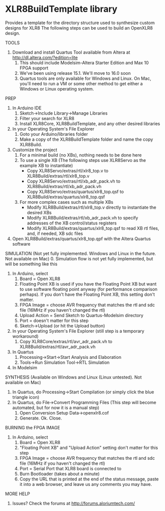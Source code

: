 # XLR8BuildTemplate library
Provides a template for the directory structure used to synthesize custom
 designs for XLR8
The following steps can be used to build an OpenXLR8 design.

TOOLS
1. Download and install Quartus Tool available from Altera at http://dl.altera.com/?edition=lite
    1. This should include Modelsim-Altera Starter Edition and Max 10 FPGA support
    2. We've been using release 15.1. We'll move to 16.0 soon
    3. Quartus tools are only available for Windows and Linux. On Mac, you'll need to run a VM or some other method to get either a Windows or Linux operating system.

PREP
1. In Arduino IDE
    1. Sketch->Include Library->Manage Libraries
    2. Filter your search for XLR8
    3. Install XLR8Core, XLR8BuildTemplate, and any other desired libraries
2. In your Operating System's File Explorer
    1. Goto your Arduino/libraries folder
    2. Make a copy of the XLR8BuildTemplate folder and name the copy XLR8Build.
3. Customize the project
    1. For a minimal build (no XBs), nothing needs to be done here
    2. To use a single XB (The following steps use XLR8Servo as the example XB to instantiate)
        - Copy XLR8Servo/extras/rtl/xlr8_top.v to XLR8Build/extras/rtl/xlr8_top.v
        - Copy XLR8Servo/extras/rtl/xb_adr_pack.vh to XLR8Build/extras/rtl/xb_adr_pack.vh
        - Copy XLR8Servo/extras/quartus/xlr8_top.qsf to XLR8Build/extras/quartus/xlr8_top.qsf
    3. For more complex cases such as multiple XBs
        - Modify XLR8Build/extras/rtl/xlr8_top.v directly to instantiate the desired XBs
        - Modify XLR8Build/extras/rtl/xb_adr_pack.vh to specify addresses of the XB control/status registers
        - Modify XLR8Build/extras/quartus/xlr8_top.qsf to read XB rtl files, and, if needed, XB sdc files
4. Open XLR8Build/extras/quartus/xlr8_top.qpf with the Altera Quartus software

SIMULATION (Not yet fully implemented. Windows and Linux in the future. Not available on Mac)
0. Simulation flow is not yet fully implemented, but will be something like this
1. In Arduino, select
    1. Board = Open XLR8
    2. Floating Point XB is used if you have the Floating Point XB but want to use software floating point anyway (for performance comparison perhaps). If you don't have the Floating Point XB, this setting don't matter.
    3. FPGA Image = choose AVR frequency that matches the rtl and sdc file (16MHz if you haven't changed the rtl)
    4. Upload Action = Send Sketch to Quartus-Modelsim directory
    5. Port = doesn't matter for this step
    6. Sketch->Upload (or hit the Upload button)
2. In your Operating System's File Explorer (still step is a temporary workaround)
    1. Copy XLR8Core/extras/rtl/avr_adr_pack.vh to XLR8Build/extras/rtl/avr_adr_pack.vh
2. In Quartus
    1. Processing->Start->Start Analysis and Elaboration
    2. Tools->Run Simulation Tool->RTL Simulation
3. In Modelsim

SYNTHESIS (Available on Windows and Linux (Linux untested). Not available on Mac)
1. In Quartus, do Processing->Start Compilation (or simply click the blue triangle icon)
2. In Quartus, do File->Convert Programming Files (This step will become automated, but for now it is a manual step)
    1. Open Conversion Setup Data->openxlr8.cof 
    2. Generate. Ok. Close.


BURNING the FPGA IMAGE
1. In Arduino, select
    1. Board = Open XLR8
    2. "Floating Point XB" and "Upload Action" setting don't matter for this step
    3. FPGA Image = choose AVR frequency that matches the rtl and sdc file (16MHz if you haven't changed the rtl)
    4. Port = Serial Port that XLR8 board is connected to
    5. Burn Bootloader (takes about a minute)
    6. Copy the URL that is printed at the end of the status message, paste it into a web browser, and leave us any comments you may have.


MORE HELP
1. Issues? Check the forums at http://forums.aloriumtech.com/

